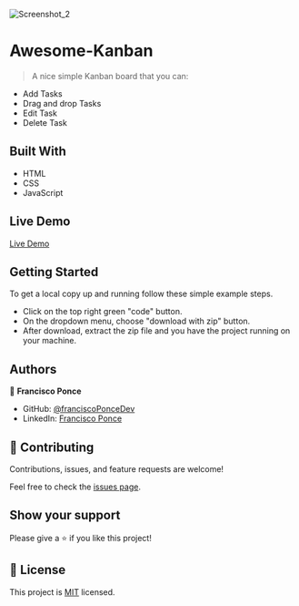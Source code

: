 ![Screenshot_2](https://user-images.githubusercontent.com/93161838/158003856-7262cfbc-7698-4f7e-b3a8-8fb5769cdeac.png)
# Awesome-Kanban

> A nice simple Kanban board that you can:
- Add Tasks
- Drag and drop Tasks
- Edit Task
- Delete Task

## Built With

- HTML
- CSS
- JavaScript

## Live Demo

[Live Demo](https://franciscoponcedev.github.io/My-Kanban/)

## Getting Started

To get a local copy up and running follow these simple example steps.

- Click on the top right green "code" button.
- On the dropdown menu, choose "download with zip" button.
- After download, extract the zip file and you have the project running on your machine.

## Authors

👤 **Francisco Ponce**

- GitHub: [@franciscoPonceDev](https://github.com/franciscoPonceDev)  
- LinkedIn: [Francisco Ponce](https://www.linkedin.com/in/dev-ponce/)


## 🤝 Contributing

Contributions, issues, and feature requests are welcome!

Feel free to check the [issues page](../../issues/).

## Show your support

Please give a ⭐️ if you like this project!

## 📝 License

This project is [MIT](./LICENCE) licensed.
